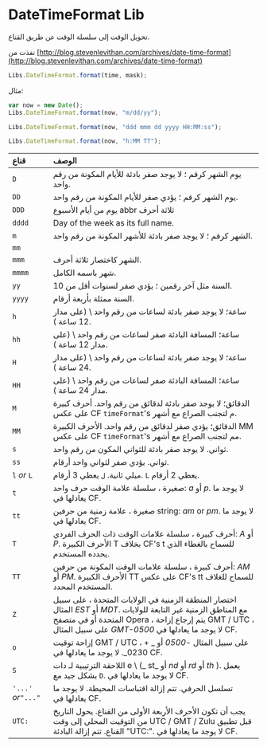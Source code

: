 # DateTimeFormat Lib

تحويل الوقت إلى سلسلة الوقت عن طريق القناع.

نفذت من [http://blog.stevenlevithan.com/archives/date-time-format](http://blog.stevenlevithan.com/archives/date-time-format)

```javascript
Libs.DateTimeFormat.format(time, mask);
```

مثال:

```javascript
var now = new Date();
Libs.DateTimeFormat.format(now, "m/dd/yy");

Libs.DateTimeFormat.format(now, "ddd mmm dd yyyy HH:MM:ss");

Libs.DateTimeFormat.format(now, "h:MM TT");

```



| قناع | الوصف |
| :--- | :--- |
| `D` | يوم الشهر كرقم ؛ لا يوجد صفر بادئة للأيام المكونة من رقم واحد. |
| `DD` | يوم الشهر كرقم ؛ يؤدي صفر للأيام المكونة من رقم واحد. |
| `DDD` | يوم من أيام الأسبوع abbr ثلاثة أحرف
| `dddd` | Day of the week as its full name. |
| `m` | الشهر كرقم ؛ لا يوجد صفر بادئة للأشهر المكونة من رقم واحد. |
| `mm` |  | الشهر كرقم ؛ لا يوجد صفر بادئة للأشهر المكونة من رقم واحد. |
| `mmm` | الشهر كاختصار ثلاثة أحرف. |
| `mmmm` | شهر باسمه الكامل. |
| `yy` | السنة مثل آخر رقمين ؛ يؤدي صفر لسنوات أقل من 10. |
| `yyyy` | السنة ممثلة بأربعة أرقام. |
| `h` | ساعة؛ لا يوجد صفر بادئة لساعات من رقم واحد \ (على مدار 12 ساعة \). |
| `hh` | ساعة؛ المسافة البادئة صفر لساعات من رقم واحد \ (على مدار 12 ساعة \). |
| `H` | ساعة؛ لا يوجد صفر بادئة لساعات من رقم واحد \ (على مدار 24 ساعة \). |
| `HH` | ساعة؛ المسافة البادئة صفر لساعات من رقم واحد \ (على مدار 24 ساعة \). |
| `M` | الدقائق؛ لا يوجد صفر بادئة لدقائق من رقم واحد. أحرف كبيرة على عكس CF `timeFormat`'s م لتجنب الصراع مع أشهر. |
| `MM` | الدقائق؛ يؤدي صفر لدقائق من رقم واحد. الأحرف الكبيرة MM على عكس CF `timeFormat`'s مم لتجنب الصراع مع أشهر. |
| `s` | ثواني. لا يوجد صفر بادئة للثواني المكون من رقم واحد. |
| `ss` | ثواني. يؤدي صفر لثواني واحد أرقام. |
| `l` _or_ `L` | ميلي ثانية. `ل` يعطي 3 أرقام. `L` يعطي 2 أرقام. |
| `t` | صغيرة ، سلسلة علامة الوقت حرف واحد: _a_ أو _p_. لا يوجد ما يعادلها في CF. |
| `tt` | صغيرة ، علامة زمنية من حرفين string: _am_ or _pm_. لا يوجد ما يعادلها في CF. |
| `T` | أحرف كبيرة ، سلسلة علامات الوقت ذات الحرف الفردي: _A_ أو _P_. الأحرف الكبيرة T بخلاف CF's t للسماح بالغطاء الذي يحدده المستخدم. |
| `TT` | أحرف كبيرة ، سلسلة علامات الوقت المكونة من حرفين: _AM_ أو _PM_. الأحرف الكبيرة TT على عكس CF's tt للسماح للغلاف المستخدم المحدد. |
| `Z` | اختصار المنطقة الزمنية في الولايات المتحدة ، على سبيل المثال _EST_ أو _MDT_. مع المناطق الزمنية غير التابعة للولايات المتحدة أو في متصفح Opera ، يتم إرجاع إزاحة GMT / UTC ، على سبيل المثال _GMT-0500_ لا يوجد ما يعادلها في CF. |
| `o` | إزاحة توقيت GMT / UTC ، على سبيل المثال _-0500_ أو _ + 0230_. لا يوجد ما يعادلها في CF. |
| `S` | اللاحقة الترتيبية لـ دات e \ (_ st_ أو _nd_ أو _rd_ أو _th_ \). يعمل بشكل جيد مع `D`. لا يوجد ما يعادلها في CF. |
| `'...'` _or_` "..." `| تسلسل الحرفي. تتم إزالة اقتباسات المحيطة. لا يوجد ما يعادلها في CF. |
| `UTC:` | يجب أن تكون الأحرف الأربعة الأولى من القناع. يحول التاريخ من التوقيت المحلي إلى وقت UTC / GMT / Zulu قبل تطبيق القناع. تتم إزالة البادئة "UTC:". لا يوجد ما يعادلها في CF. |



